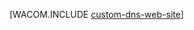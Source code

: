 <properties title="自定义域名" pageTitle="为 Windows Azure 网站配置自定义域名" metaKeywords="Windows Azure、Windows Azure 网站、域名" description="" services="Web Sites" documentationCenter="" />
<tags ms.service="Web Sites"
    ms.date=""
    wacn.date=""
    />

[WACOM.INCLUDE [custom-dns-web-site](../includes/custom-dns-web-site.md)]

